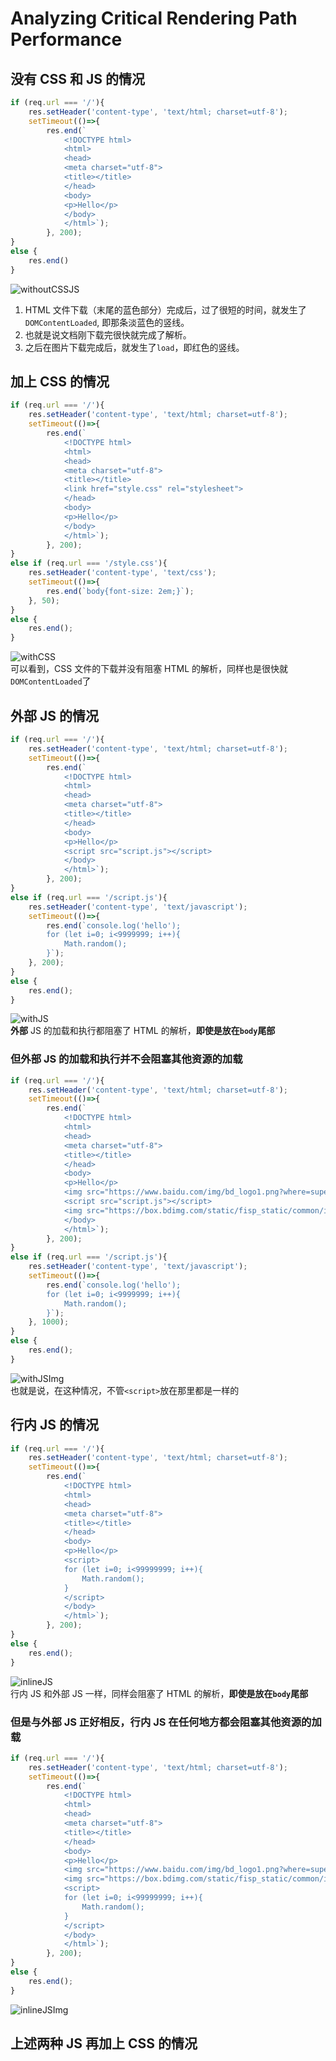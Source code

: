 # Analyzing Critical Rendering Path Performance


## 没有 CSS 和 JS 的情况
```js
if (req.url === '/'){
    res.setHeader('content-type', 'text/html; charset=utf-8');
    setTimeout(()=>{
        res.end(`
            <!DOCTYPE html>
            <html>
            <head>
            <meta charset="utf-8">
            <title></title>
            </head>
            <body>
            <p>Hello</p>
            </body>
            </html>`);
        }, 200);
}
else {
    res.end()
}
```
![withoutCSSJS](./images/withoutCSSJS.png)

1. HTML 文件下载（末尾的蓝色部分）完成后，过了很短的时间，就发生了`DOMContentLoaded`,
即那条淡蓝色的竖线。
2. 也就是说文档刚下载完很快就完成了解析。
3. 之后在图片下载完成后，就发生了`load`，即红色的竖线。


## 加上 CSS 的情况
```js
if (req.url === '/'){
    res.setHeader('content-type', 'text/html; charset=utf-8');
    setTimeout(()=>{
        res.end(`
            <!DOCTYPE html>
            <html>
            <head>
            <meta charset="utf-8">
            <title></title>
            <link href="style.css" rel="stylesheet">
            </head>
            <body>
            <p>Hello</p>
            </body>
            </html>`);
        }, 200);
}
else if (req.url === '/style.css'){
    res.setHeader('content-type', 'text/css');
    setTimeout(()=>{
        res.end(`body{font-size: 2em;}`);
    }, 50);
}
else {
    res.end();
}
```
![withCSS](./images/withCSS.png)  
可以看到，CSS 文件的下载并没有阻塞 HTML 的解析，同样也是很快就`DOMContentLoaded`了


## 外部 JS 的情况
```js
if (req.url === '/'){
    res.setHeader('content-type', 'text/html; charset=utf-8');
    setTimeout(()=>{
        res.end(`
            <!DOCTYPE html>
            <html>
            <head>
            <meta charset="utf-8">
            <title></title>
            </head>
            <body>
            <p>Hello</p>
            <script src="script.js"></script>
            </body>
            </html>`);
        }, 200);
}
else if (req.url === '/script.js'){
    res.setHeader('content-type', 'text/javascript');
    setTimeout(()=>{
        res.end(`console.log('hello');
        for (let i=0; i<9999999; i++){
            Math.random();
        }`);
    }, 200);
}
else {
    res.end();
}
```
![withJS](./images/withJS.png)  
**外部** JS 的加载和执行都阻塞了 HTML 的解析，**即使是放在`body`尾部**

### 但外部 JS 的加载和执行并不会阻塞其他资源的加载
```js
if (req.url === '/'){
    res.setHeader('content-type', 'text/html; charset=utf-8');
    setTimeout(()=>{
        res.end(`
            <!DOCTYPE html>
            <html>
            <head>
            <meta charset="utf-8">
            <title></title>
            </head>
            <body>
            <p>Hello</p>
            <img src="https://www.baidu.com/img/bd_logo1.png?where=super" />
            <script src="script.js"></script>
            <img src="https://box.bdimg.com/static/fisp_static/common/img/searchbox/logo_news_276_88_1f9876a.png" />
            </body>
            </html>`);
        }, 200);
}
else if (req.url === '/script.js'){
    res.setHeader('content-type', 'text/javascript');
    setTimeout(()=>{
        res.end(`console.log('hello');
        for (let i=0; i<9999999; i++){
            Math.random();
        }`);
    }, 1000);
}
else {
    res.end();
}
```
![withJSImg](./images/withJSImg.png)  
也就是说，在这种情况，不管`<script>`放在那里都是一样的

## 行内 JS 的情况
```js
if (req.url === '/'){
    res.setHeader('content-type', 'text/html; charset=utf-8');
    setTimeout(()=>{
        res.end(`
            <!DOCTYPE html>
            <html>
            <head>
            <meta charset="utf-8">
            <title></title>
            </head>
            <body>
            <p>Hello</p>
            <script>
            for (let i=0; i<99999999; i++){
                Math.random();
            }
            </script>
            </body>
            </html>`);
        }, 200);
}
else {
    res.end();
}
```
![inlineJS](./images/inlineJS.png)  
行内 JS 和外部 JS 一样，同样会阻塞了 HTML 的解析，**即使是放在`body`尾部**

### 但是与外部 JS 正好相反，行内 JS 在任何地方都会阻塞其他资源的加载
```js
if (req.url === '/'){
    res.setHeader('content-type', 'text/html; charset=utf-8');
    setTimeout(()=>{
        res.end(`
            <!DOCTYPE html>
            <html>
            <head>
            <meta charset="utf-8">
            <title></title>
            </head>
            <body>
            <p>Hello</p>
            <img src="https://www.baidu.com/img/bd_logo1.png?where=super" />
            <img src="https://box.bdimg.com/static/fisp_static/common/img/searchbox/logo_news_276_88_1f9876a.png" />
            <script>
            for (let i=0; i<99999999; i++){
                Math.random();
            }
            </script>
            </body>
            </html>`);
        }, 200);
}
else {
    res.end();
}
```
![inlineJSImg](./images/inlineJSImg.png)


## 上述两种 JS 再加上 CSS 的情况
